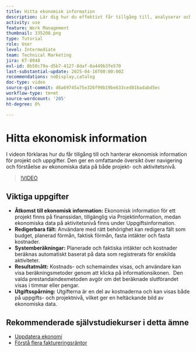 ```yaml
---
title: Hitta ekonomisk information
description: Lär dig hur du effektivt får tillgång till, analyserar och hanterar ekonomiska data för projekt och uppgifter, och kan täcka budgetar, intäkter, kostnader och resultatvärden på både projekt- och aktivitetsnivå.
activity: use
feature: Work Management
thumbnail: 335208.png
type: Tutorial
role: User
level: Intermediate
team: Technical Marketing
jira: KT-8948
exl-id: 8b50c79a-d5b7-4127-8daf-8a449b3fe570
last-substantial-update: 2025-04-16T00:00:00Z
recommendations: noDisplay,catalog
doc-type: video
source-git-commit: d6a69745a75e326f99b19be633ced01badabd5ec
workflow-type: tm+mt
source-wordcount: '205'
ht-degree: 0%

---
```


# Hitta ekonomisk information

I videon förklaras hur du får tillgång till och hanterar ekonomisk information för projekt och uppgifter. &#x200B;Den ger en omfattande översikt över navigering och förståelse av ekonomiska data på både projekt- och aktivitetsnivå. &#x200B;

>[!VIDEO](https://video.tv.adobe.com/v/335208/?quality=12&learn=on&enablevpops)

## Viktiga uppgifter

* **Åtkomst till ekonomisk information:** Ekonomisk information för ett projekt finns på finanssidan, tillgänglig via Projektinformation, medan ekonomiska data på aktivitetsnivå finns under Uppgiftsinformation.
* **Redigerbara fält:** Användare med rätt behörighet kan redigera fält som budget, planerad förmån, faktisk förmån, fasta intäkter och fasta kostnader.
* **Systemberäkningar:** Planerade och faktiska intäkter och kostnader beräknas automatiskt baserat på data som registrerats för enskilda aktiviteter.
* **Resultatmått:** Kostnads- och schemaindex visas, och användare kan visa beräkningsmetoder genom att klicka på informationsikonen. &#x200B; Den valda prestandaindexmetoden avgör om det beräknade slutförandet visas i timmar eller pengar.
* **Utgiftsspårning:** Utgifterna är en del av kostnaderna och kan visas både på uppgifts- och projektnivå, vilket ger en heltäckande bild av ekonomiska data.


## Rekommenderade självstudiekurser i detta ämne

<!--* [Find financial information](/help/manage-work/project-finances/find-financial-information.md)-->
* [Uppdatera ekonomi](/help/manage-work/project-finances/update-and-review-finances.md)
* [Förstå flera faktureringsräntor](/help/manage-work/project-finances/multiple-billing-rates.md)

